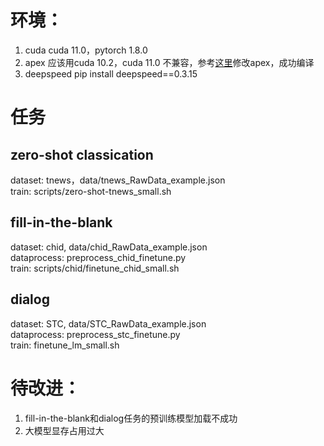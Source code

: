 # 环境：
1. cuda
cuda 11.0，pytorch 1.8.0
2. apex
应该用cuda 10.2，cuda 11.0 不兼容，参考[这里](https://zhuanlan.zhihu.com/p/80386137)修改apex，成功编译
3. deepspeed
pip install deepspeed==0.3.15

# 任务
## zero-shot classication
dataset: tnews，data/tnews_RawData_example.json  
train: scripts/zero-shot-tnews_small.sh  
## fill-in-the-blank
dataset: chid, data/chid_RawData_example.json  
dataprocess: preprocess_chid_finetune.py  
train: scripts/chid/finetune_chid_small.sh  
## dialog
dataset: STC, data/STC_RawData_example.json  
dataprocess: preprocess_stc_finetune.py  
train: finetune_lm_small.sh  

# 待改进：
1.  fill-in-the-blank和dialog任务的预训练模型加载不成功
2. 大模型显存占用过大
